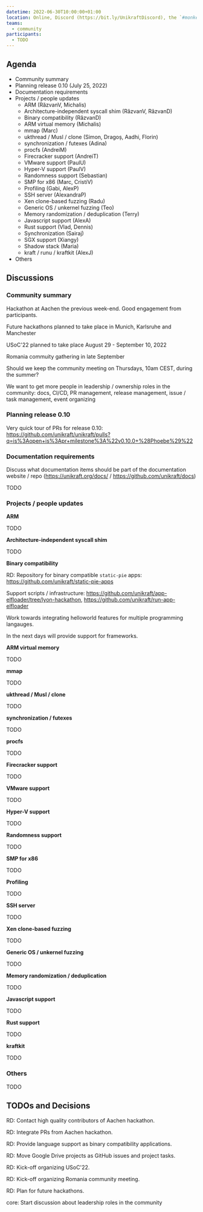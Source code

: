 ```yaml
---
datetime: 2022-06-30T10:00:00+01:00
location: Online, Discord (https://bit.ly/UnikraftDiscord), the `#monkey-business` voice channel
teams:
  - community
participants:
  - TODO
---
```


## Agenda

* Community summary
* Planning release 0.10 (July 25, 2022)
* Documentation requirements
* Projects / people updates
  * ARM (RăzvanV, Michalis)
  * Architecture-independent syscall shim (RăzvanV, RăzvanD)
  * Binary compatibility (RăzvanD)
  * ARM virtual memory (Michalis)
  * mmap (Marc)
  * ukthread / Musl / clone (Simon, Dragoș, Aadhi, Florin)
  * synchronization / futexes (Adina)
  * procfs (AndreiM)
  * Firecracker support (AndreiT)
  * VMware support (PaulU)
  * Hyper-V support (PaulV)
  * Randomness support (Sebastian)
  * SMP for x86 (Marc, CristiV)
  * Profiling (Gabi, AlexP)
  * SSH server (AlexandraP)
  * Xen clone-based fuzzing (Radu)
  * Generic OS / unkernel fuzzing (Teo)
  * Memory randomization / deduplication (Terry)
  * Javascript support (AlexA)
  * Rust support (Vlad, Dennis)
  * Synchronization (Sairaj)
  * SGX support (Xiangy)
  * Shadow stack (Maria)
  * kraft / runu / kraftkit (AlexJ)
* Others

## Discussions

### Community summary

Hackathon at Aachen the previous week-end.
Good engagement from participants.

Future hackathons planned to take place in Munich, Karlsruhe and Manchester

USoC'22 planned to take place August 29 - September 10, 2022

Romania commuity gathering in late September

Should we keep the community meeting on Thursdays, 10am CEST, during the summer?

We want to get more people in leadership / ownership roles in the community: docs, CI/CD, PR management, release management, issue / task management, event organizing

### Planning release 0.10

Very quick tour of PRs for release 0.10: https://github.com/unikraft/unikraft/pulls?q=is%3Aopen+is%3Apr+milestone%3A%22v0.10.0+%28Phoebe%29%22

### Documentation requirements

Discuss what documentation items should be part of the documentation website / repo (https://unikraft.org/docs/ / https://github.com/unikraft/docs)

TODO

### Projects / people updates

**ARM**

TODO

**Architecture-independent syscall shim**

TODO

**Binary compatibility**

RD: Repository for binary compatible `static-pie` apps: https://github.com/unikraft/static-pie-apps

Support scripts / infrastructure: https://github.com/unikraft/app-elfloader/tree/lyon-hackathon, https://github.com/unikraft/run-app-elfloader

Work towards integrating helloworld features for multiple programming langauges.

In the next days will provide support for frameworks.

**ARM virtual memory**

TODO

**mmap**

TODO

**ukthread / Musl / clone**

TODO

**synchronization / futexes**

TODO

**procfs**

TODO

**Firecracker support**

TODO

**VMware support**

TODO

**Hyper-V support**

TODO

**Randomness support**

TODO

**SMP for x86**

TODO

**Profiling**

TODO

**SSH server**

TODO

**Xen clone-based fuzzing**

TODO

**Generic OS / unkernel fuzzing**

TODO

**Memory randomization / deduplication**

TODO

**Javascript support**

TODO

**Rust support**

TODO

**kraftkit**

TODO

### Others

TODO

## TODOs and Decisions

RD: Contact high quality contributors of Aachen hackathon.

RD: Integrate PRs from Aachen hackathon.

RD: Provide language support as binary compatibility applications.

RD: Move Google Drive projects as GitHub issues and project tasks.

RD: Kick-off organizing USoC'22.

RD: Kick-off organizing Romania community meeting.

RD: Plan for future hackathons.

core: Start discussion about leadership roles in the community
